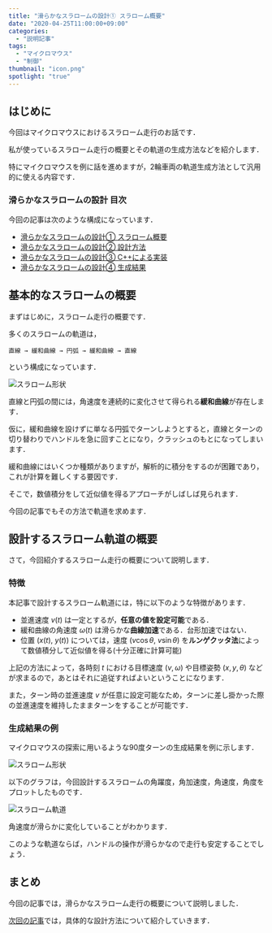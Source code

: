 ```yaml
---
title: "滑らかなスラロームの設計① スラローム概要"
date: "2020-04-25T11:00:00+09:00"
categories:
  - "説明記事"
tags:
  - "マイクロマウス"
  - "制御"
thumbnail: "icon.png"
spotlight: "true"
---
```


## はじめに

今回はマイクロマウスにおけるスラローム走行のお話です．

私が使っているスラローム走行の概要とその軌道の生成方法などを紹介します．

特にマイクロマウスを例に話を進めますが，2輪車両の軌道生成方法として汎用的に使える内容です．

<!--more-->

### 滑らかなスラロームの設計 目次

今回の記事は次のような構成になっています．

- [滑らかなスラロームの設計① スラローム概要](/posts/2020-04-25-slalom-trajectory-1/)
- [滑らかなスラロームの設計② 設計方法](/posts/2020-04-25-slalom-trajectory-2/)
- [滑らかなスラロームの設計③ C++による実装](/posts/2020-04-25-slalom-trajectory-3/)
- [滑らかなスラロームの設計④ 生成結果](/posts/2020-04-25-slalom-trajectory-4/)

## 基本的なスラロームの概要

まずはじめに，スラローム走行の概要です．

多くのスラロームの軌道は，

    直線 → 緩和曲線 → 円弧 → 緩和曲線 → 直線

という構成になっています．

![スラローム形状](shape/shape_2_xy.svg)

直線と円弧の間には，角速度を連続的に変化させて得られる**緩和曲線**が存在します．

仮に，緩和曲線を設けずに単なる円弧でターンしようとすると，直線とターンの切り替わりでハンドルを急に回すことになり，クラッシュのもとになってしまいます．

緩和曲線にはいくつか種類がありますが，解析的に積分をするのが困難であり，これが計算を難しくする要因です．

そこで，数値積分をして近似値を得るアプローチがしばしば見られます．

今回の記事でもその方法で軌道を求めます．

## 設計するスラローム軌道の概要

さて，今回紹介するスラローム走行の概要について説明します．

### 特徴

本記事で設計するスラローム軌道には，特に以下のような特徴があります．

- 並進速度 $v(t)$ は一定とするが，**任意の値を設定可能**である．
- 緩和曲線の角速度 $\omega(t)$ は滑らかな**曲線加速**である．台形加速ではない．
- 位置 $(x(t),~y(t))$ については，速度 $(v\cos\theta,~v\sin\theta)$ を**ルンゲクッタ法**によって数値積分して近似値を得る(十分正確に計算可能)

上記の方法によって，各時刻 $t$ における目標速度 $(v,\omega)$ や目標姿勢 $(x,y,\theta)$ などが求まるので，あとはそれに追従すればよいということになります．

また，ターン時の並進速度 $v$ が任意に設定可能なため，ターンに差し掛かった際の並進速度を維持したままターンをすることが可能です．

### 生成結果の例

マイクロマウスの探索に用いるような90度ターンの生成結果を例に示します．

![スラローム形状](shape/shape_2_xy.svg)

以下のグラフは，今回設計するスラロームの角躍度，角加速度，角速度，角度をプロットしたものです．

![スラローム軌道](shape/shape_2_t.svg)

角速度が滑らかに変化していることがわかります．

このような軌道ならば，ハンドルの操作が滑らかなので走行も安定することでしょう．

## まとめ

今回の記事では，滑らかなスラローム走行の概要について説明しました．

[次回の記事](/posts/2020-04-25-slalom-trajectory-2/)では，具体的な設計方法について紹介していきます．

<script type="text/x-mathjax-config">
    MathJax.Hub.Config({tex2jax: {inlineMath: [['$','$'], ['\\(','\\)']]}});
</script>
